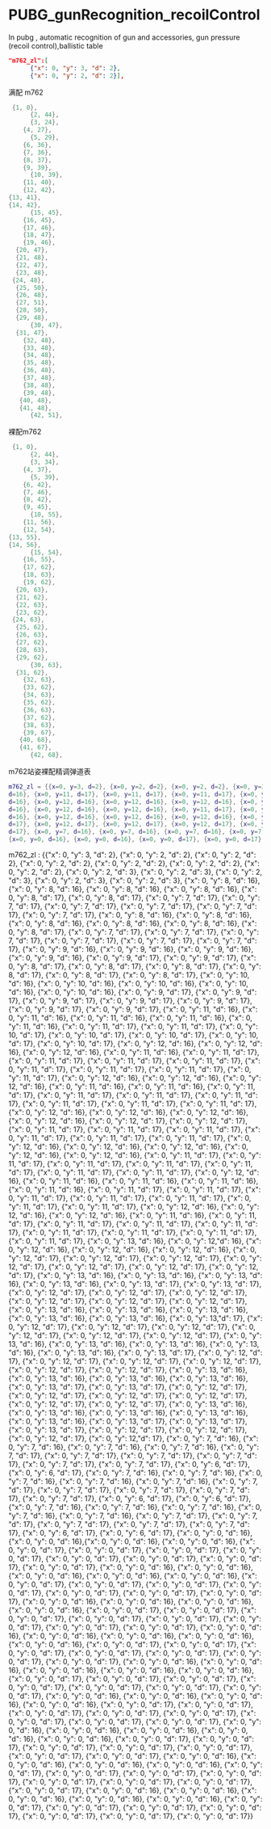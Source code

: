 # PUBG_gunRecognition_recoilControl
In pubg , automatic recognition of gun and accessories,  gun pressure (recoil control),ballistic table

```json
"m762_zl":[
      {"x": 0, "y": 3, "d": 2},
      {"x": 0, "y": 2, "d": 2}],
```

满配 m762
```lua
 {1, 0},
      {2, 44},
      {3, 24},
	{4, 27},
      {5, 29},
	{6, 36},
	{7, 36},
	{8, 37},
	{9, 39},
      {10, 39},
	{11, 40},
	{12, 42},
{13, 41},
{14, 42},
      {15, 45},
    {16, 45},
    {17, 46},
    {18, 47},
    {19, 46},
  {20, 47},
  {21, 48},
  {22, 47},
  {23, 48},
 {24, 48},
  {25, 50},
  {26, 48},
  {27, 51},
  {28, 50},
  {29, 48},
      {30, 47},
  {31, 47},
    {32, 48},
    {33, 48},
    {34, 48},
    {35, 48},
    {36, 48},
    {37, 48},
    {38, 48},
    {39, 48},
   {40, 48},
   {41, 48},
      {42, 51},
```

裸配m762
```lua
 {1, 0},
      {2, 44},
      {3, 34},
	{4, 37},
      {5, 39},
	{6, 42},
	{7, 46},
	{8, 42},
	{9, 45},
      {10, 55},
	{11, 56},
	{12, 54},
{13, 55},
{14, 56},
      {15, 54},
    {16, 55},
    {17, 62},
    {18, 63},
    {19, 62},
  {20, 63},
  {21, 62},
  {22, 63},
  {23, 62},
 {24, 63},
  {25, 62},
  {26, 63},
  {27, 62},
  {28, 63},
  {29, 62},
      {30, 63},
  {31, 62},
    {32, 63},
    {33, 62},
    {34, 63},
    {35, 62},
    {36, 63},
    {37, 62},
    {38, 63},
    {39, 67},
   {40, 68},
   {41, 67},
      {42, 68},
```

m762站姿裸配精调弹道表
```lua
m762_zl = {{x=0, y=3, d=2}, {x=0, y=2, d=2}, {x=0, y=2, d=2}, {x=0, y=2, d=2}, {x=0, y=2, d=2}, {x=0, y=2, d=2}, {x=0, y=2, d=2}, {x=0, y=2, d=3}, {x=0, y=2, d=3}, {x=0, y=2, d=3}, {x=0, y=2, d=3}, {x=0, y=2, d=3}, {x=0, y=8, d=16}, {x=0, y=8, d=16}, {x=0, y=8, d=16}, {x=0, y=8, d=16}, {x=0, y=8, d=17}, {x=0, y=8, d=17}, {x=0, y=7, d=17}, {x=0, y=7, d=17}, {x=0, y=7, d=17}, {x=0, y=7, d=17}, {x=0, y=7, d=17}, {x=0, y=7, d=17}, {x=0, y=8, d=16}, {x=0, y=8, d=16}, {x=0, y=8, d=16}, {x=0, y=8, d=16}, {x=0, y=8, d=16}, {x=0, y=8, d=17}, {x=0, y=7, d=17}, {x=0, y=7, d=17}, {x=0, y=7, d=17}, {x=0, y=7, d=17}, {x=0, y=7, d=17}, {x=0, y=7, d=17}, {x=0, y=9, d=16}, {x=0, y=9, d=16}, {x=0, y=9, d=16}, {x=0, y=9, d=16}, {x=0, y=9, d=17}, {x=0, y=9, d=17}, {x=0, y=8, d=17}, {x=0, y=8, d=17}, {x=0, y=8, d=17}, {x=0, y=8, d=17}, {x=0, y=8, d=17}, {x=0, y=8, d=17}, {x=0, y=10, d=16}, {x=0, y=10, d=16}, {x=0, y=10, d=16}, {x=0, y=10, d=16}, {x=0, y=10, d=16}, {x=0, y=9, d=17}, {x=0, y=9, d=17}, {x=0, y=9, d=17}, {x=0, y=9, d=17}, {x=0, y=9, d=17}, {x=0, y=9, d=17}, {x=0, y=9, d=17}, {x=0, y=11, d=16}, {x=0, y=11, d=16}, {x=0, y=11, d=16}, {x=0, y=11, d=16}, {x=0, y=11, d=16}, {x=0, y=11, d=17}, {x=0, y=11, d=17}, {x=0, y=10, d=17}, {x=0, y=10, d=17}, {x=0, y=10, d=17}, {x=0, y=10, d=17}, {x=0, y=10, d=17}, {x=0, y=12, d=16}, {x=0, y=12, d=16}, {x=0, y=12, d=16}, {x=0, y=11, 
d=16}, {x=0, y=11, d=17}, {x=0, y=11, d=17}, {x=0, y=11, d=17}, {x=0, y=11, d=17}, {x=0, y=11, d=17}, {x=0, y=11, d=17}, {x=0, y=11, d=17}, {x=0, y=11, d=17}, {x=0, y=12, d=16}, {x=0, y=12, d=16}, {x=0, y=12, d=16}, {x=0, y=11, d=16}, {x=0, y=11, d=16}, {x=0, y=11, d=17}, {x=0, y=11, d=17}, {x=0, y=11, d=17}, {x=0, y=11, d=17}, {x=0, y=11, d=17}, {x=0, y=11, d=17}, {x=0, y=11, d=17}, {x=0, y=12, 
d=16}, {x=0, y=12, d=16}, {x=0, y=12, d=16}, {x=0, y=12, d=16}, {x=0, y=12, d=17}, {x=0, y=12, d=17}, {x=0, y=11, d=17}, {x=0, y=11, d=17}, {x=0, y=11, d=17}, {x=0, y=11, d=17}, {x=0, y=11, d=17}, {x=0, y=11, d=17}, {x=0, y=12, d=16}, {x=0, y=12, d=16}, {x=0, y=12, 
d=16}, {x=0, y=12, d=16}, {x=0, y=12, d=16}, {x=0, y=11, d=17}, {x=0, y=11, d=17}, {x=0, y=11, d=17}, {x=0, y=11, d=17}, {x=0, y=11, d=17}, {x=0, y=11, d=17}, {x=0, y=11, d=17}, {x=0, y=12, d=16}, {x=0, y=11, d=16}, {x=0, y=11, d=16}, {x=0, y=11, d=16}, {x=0, y=11, d=16}, {x=0, y=11, d=17}, {x=0, y=11, d=17}, {x=0, y=11, d=17}, {x=0, y=11, d=17}, {x=0, y=11, d=17}, {x=0, y=11, d=17}, {x=0, y=11, d=17}, {x=0, y=12, d=16}, {x=0, y=12, d=16}, {x=0, y=12, d=16}, {x=0, y=11, d=16}, {x=0, y=11, d=17}, {x=0, y=11, d=17}, {x=0, y=11, d=17}, {x=0, y=11, d=17}, {x=0, y=11, d=17}, {x=0, y=11, d=17}, {x=0, y=11, d=17}, {x=0, y=11, d=17}, {x=0, y=13, d=16}, {x=0, y=12, 
d=16}, {x=0, y=12, d=16}, {x=0, y=12, d=16}, {x=0, y=12, d=16}, {x=0, y=12, d=17}, {x=0, y=12, d=17}, {x=0, y=12, d=17}, {x=0, y=12, d=17}, {x=0, y=12, d=17}, {x=0, y=12, d=17}, {x=0, y=12, d=17}, {x=0, y=13, d=16}, {x=0, y=13, d=16}, {x=0, y=13, d=16}, {x=0, y=13, d=16}, {x=0, y=13, d=17}, {x=0, y=13, d=17}, {x=0, y=12, d=17}, {x=0, y=12, d=17}, {x=0, y=12, d=17}, {x=0, y=12, d=17}, {x=0, y=12, d=17}, {x=0, y=12, d=17}, {x=0, y=13, d=16}, {x=0, y=13, d=16}, {x=0, y=13, d=16}, {x=0, y=13, d=16}, {x=0, y=13, d=16}, {x=0, y=13, 
d=17}, {x=0, y=12, d=17}, {x=0, y=12, d=17}, {x=0, y=12, d=17}, {x=0, y=12, d=17}, {x=0, y=12, d=17}, {x=0, y=12, d=17}, {x=0, y=13, d=16}, {x=0, y=13, d=16}, {x=0, y=13, d=16}, {x=0, y=13, d=16}, {x=0, y=13, d=16}, {x=0, y=13, d=17}, {x=0, y=12, d=17}, {x=0, y=12, d=17}, {x=0, y=12, d=17}, {x=0, y=12, d=17}, {x=0, y=12, d=17}, {x=0, y=12, d=17}, {x=0, y=13, d=16}, {x=0, y=13, d=16}, {x=0, y=13, d=16}, {x=0, y=13, d=16}, {x=0, y=13, d=17}, {x=0, y=13, d=17}, {x=0, y=12, d=17}, {x=0, y=12, d=17}, {x=0, y=12, d=17}, {x=0, y=12, d=17}, {x=0, y=12, d=17}, {x=0, y=12, d=17}, {x=0, y=13, d=16}, {x=0, y=13, d=16}, {x=0, y=13, d=16}, {x=0, y=13, d=16}, {x=0, y=13, d=16}, {x=0, y=13, d=17}, {x=0, y=13, d=17}, {x=0, y=13, d=17}, {x=0, y=12, d=17}, {x=0, y=12, d=17}, {x=0, y=12, d=17}, {x=0, y=12, 
d=17}, {x=0, y=7, d=16}, {x=0, y=7, d=16}, {x=0, y=7, d=16}, {x=0, y=7, d=16}, {x=0, y=7, d=17}, {x=0, y=7, d=17}, {x=0, y=7, d=17}, {x=0, y=7, d=17}, {x=0, y=7, d=17}, {x=0, y=7, d=17}, {x=0, y=6, d=17}, {x=0, y=6, d=17}, {x=0, y=7, d=16}, {x=0, y=7, d=16}, {x=0, y=7, d=16}, {x=0, y=7, d=16}, {x=0, y=7, d=16}, {x=0, y=7, d=17}, {x=0, y=7, d=17}, {x=0, y=7, d=17}, {x=0, y=7, d=17}, {x=0, y=7, d=17}, {x=0, y=6, d=17}, {x=0, y=6, d=17}, {x=0, y=7, d=16}, {x=0, y=7, d=16}, {x=0, y=7, d=16}, {x=0, y=7, d=16}, {x=0, y=7, d=16}, {x=0, y=7, d=17}, {x=0, y=7, d=17}, {x=0, y=7, d=17}, {x=0, y=7, d=17}, {x=0, y=7, d=17}, {x=0, y=6, d=17}, {x=0, y=6, d=17}, {x=0, y=0, d=16}, {x=0, y=0, d=16}, 
{x=0, y=0, d=16}, {x=0, y=0, d=16}, {x=0, y=0, d=17}, {x=0, y=0, d=17}, {x=0, y=0, d=17}, {x=0, y=0, d=17}, {x=0, y=0, d=17}, {x=0, y=0, d=17}, {x=0, y=0, d=17}, {x=0, y=0, d=17}, {x=0, y=0, d=16}, {x=0, y=0, d=16}, {x=0, y=0, d=16}, {x=0, y=0, d=16}, {x=0, y=0, d=16}, {x=0, y=0, d=17}, {x=0, y=0, d=17}, {x=0, y=0, d=17}, {x=0, y=0, d=17}, {x=0, y=0, d=17}, {x=0, y=0, d=17}, {x=0, y=0, d=17}, {x=0, y=0, d=16}, {x=0, y=0, d=16}, {x=0, y=0, d=16}, {x=0, y=0, d=16}, {x=0, y=0, d=17}, {x=0, y=0, d=17}, {x=0, y=0, d=17}, {x=0, y=0, d=17}, {x=0, y=0, d=17}, {x=0, y=0, d=17}, {x=0, y=0, d=17}, {x=0, y=0, d=17}, {x=0, y=0, d=16}, {x=0, y=0, d=16}, {x=0, y=0, d=16}, {x=0, y=0, d=16}, {x=0, y=0, d=16}, {x=0, y=0, d=17}, {x=0, y=0, d=17}, {x=0, y=0, d=17}, {x=0, y=0, d=17}, {x=0, y=0, d=17}, {x=0, y=0, d=17}, {x=0, y=0, d=17}, {x=0, y=0, d=16}, {x=0, y=0, d=16}, {x=0, y=0, d=16}, {x=0, y=0, d=16}, {x=0, y=0, d=16}, {x=0, y=0, d=17}, {x=0, y=0, d=17}, {x=0, y=0, d=17}, {x=0, y=0, d=17}, {x=0, y=0, d=17}, {x=0, y=0, d=17}, {x=0, y=0, d=17}, {x=0, y=0, d=16}, {x=0, y=0, d=16}, {x=0, y=0, d=16}, {x=0, y=0, d=16}, {x=0, y=0, d=17}, {x=0, y=0, d=17}, {x=0, y=0, d=17}, {x=0, y=0, d=17}, {x=0, y=0, d=17}, {x=0, y=0, d=17}, {x=0, y=0, d=17}, {x=0, y=0, d=17}, {x=0, y=0, d=16}, {x=0, y=0, d=16}, {x=0, y=0, d=16}, {x=0, y=0, d=16}, {x=0, y=0, d=16}, {x=0, y=0, d=17}, {x=0, y=0, d=17}, {x=0, y=0, d=17}, {x=0, y=0, d=17}, {x=0, y=0, d=17}, {x=0, y=0, d=17}, {x=0, y=0, d=17}, {x=0, y=0, d=16}, {x=0, y=0, d=16}, {x=0, y=0, d=16}, {x=0, y=0, d=16}, {x=0, y=0, d=17}, {x=0, y=0, d=17}, {x=0, y=0, d=17}, {x=0, y=0, d=17}, {x=0, y=0, d=17}, {x=0, y=0, d=17}, {x=0, y=0, d=17}, {x=0, y=0, d=17}, {x=0, y=0, d=16}, {x=0, y=0, d=16}, {x=0, y=0, d=16}, {x=0, y=0, d=16}, {x=0, y=0, d=16}, {x=0, y=0, d=17}, {x=0, y=0, d=17}, {x=0, y=0, d=17}, {x=0, y=0, d=17}, {x=0, y=0, d=17}, {x=0, y=0, d=17}, {x=0, y=0, d=17}}

```

m762_zl : {{"x": 0, "y": 3, "d": 2}, {"x": 0, "y": 2, "d": 2}, {"x": 0, "y": 2, "d": 2}, {"x": 0, "y": 2, "d": 2}, {"x": 0, "y": 2, "d": 2}, {"x": 0, "y": 2, "d": 2}, {"x": 0, "y": 2, "d": 2}, {"x": 0, "y": 2, "d": 3}, {"x": 0, "y": 2, "d": 3}, {"x": 0, "y": 2, "d": 3}, {"x": 0, "y": 2, "d": 3}, {"x": 0, "y": 2, "d": 3}, {"x": 0, "y": 8, "d": 16}, {"x": 0, "y": 8, "d": 16}, {"x": 0, "y": 8, "d": 16}, {"x": 0, "y": 8, "d": 16}, {"x": 0, "y": 8, "d": 17}, {"x": 0, "y": 8, "d": 17}, {"x": 0, "y": 7, "d": 17}, {"x": 0, "y": 7, "d": 17}, {"x": 0, "y": 7, "d": 17}, {"x": 0, "y": 7, "d": 17}, {"x": 0, "y": 7, "d": 17}, {"x": 0, "y": 7, "d": 17}, {"x": 0, "y": 8, "d": 16}, {"x": 0, "y": 8, "d": 16}, {"x": 0, "y": 8, "d": 16}, {"x": 0, "y": 8, "d": 16}, {"x": 0, "y": 8, "d": 16}, {"x": 0, "y": 8, "d": 17}, {"x": 0, "y": 7, "d": 17}, {"x": 0, "y": 7, "d": 17}, {"x": 0, "y": 7, "d": 17}, {"x": 0, "y": 7, "d": 17}, {"x": 0, "y": 7, "d": 17}, {"x": 0, "y": 7, "d": 17}, {"x": 0, "y": 9, "d": 16}, {"x": 0, "y": 9, "d": 16}, {"x": 0, "y": 9, "d": 16}, {"x": 0, "y": 9, "d": 16}, {"x": 0, "y": 9, "d": 17}, {"x": 0, "y": 9, "d": 17}, {"x": 0, "y": 8, "d": 17}, {"x": 0, "y": 8, "d": 17}, {"x": 0, "y": 8, "d": 17}, {"x": 0, "y": 8, "d": 17}, {"x": 0, "y": 8, "d": 17}, {"x": 0, "y": 8, "d": 17}, {"x": 0, "y": 10, "d": 16}, {"x": 0, "y": 10, "d": 16}, {"x": 0, "y": 10, "d": 16}, {"x": 0, "y": 10, "d": 16}, {"x": 0, "y": 10, "d": 16}, {"x": 0, "y": 9, "d": 17}, {"x": 0, "y": 9, "d": 17}, {"x": 0, "y": 9, "d": 17}, {"x": 0, "y": 9, "d": 17}, {"x": 0, "y": 9, "d": 17}, {"x": 0, "y": 9, "d": 17}, {"x": 0, "y": 9, "d": 17}, {"x": 0, "y": 11, "d": 16}, {"x": 0, "y": 11, "d": 16}, {"x": 0, "y": 11, "d": 16}, {"x": 0, "y": 11, "d": 16}, {"x": 0, "y": 11, "d": 16}, {"x": 0, "y": 11, "d": 17}, {"x": 0, "y": 11, "d": 17}, {"x": 0, "y": 10, "d": 17}, {"x": 0, "y": 10, "d": 17}, {"x": 0, "y": 10, "d": 17}, {"x": 0, "y": 10, "d": 17}, {"x": 0, "y": 10, "d": 17}, {"x": 0, "y": 12, "d": 16}, {"x": 0, "y": 12, "d": 16}, {"x": 0, "y": 12, "d": 16}, {"x": 0, "y": 11,        "d": 16}, {"x": 0, "y": 11, "d": 17}, {"x": 0, "y": 11, "d": 17}, {"x": 0, "y": 11, "d": 17}, {"x": 0, "y": 11, "d": 17}, {"x": 0, "y": 11, "d": 17}, {"x": 0, "y": 11, "d": 17}, {"x": 0, "y": 11, "d": 17}, {"x": 0, "y": 11, "d": 17}, {"x": 0, "y": 12, "d": 16}, {"x": 0, "y": 12, "d": 16}, {"x": 0, "y": 12, "d": 16}, {"x": 0, "y": 11, "d": 16}, {"x": 0, "y": 11, "d": 16}, {"x": 0, "y": 11, "d": 17}, {"x": 0, "y": 11, "d": 17}, {"x": 0, "y": 11, "d": 17}, {"x": 0, "y": 11, "d": 17}, {"x": 0, "y": 11, "d": 17}, {"x": 0, "y": 11, "d": 17}, {"x": 0, "y": 11, "d": 17}, {"x": 0, "y": 12,            "d": 16}, {"x": 0, "y": 12, "d": 16}, {"x": 0, "y": 12, "d": 16}, {"x": 0, "y": 12, "d": 16}, {"x": 0, "y": 12, "d": 17}, {"x": 0, "y": 12, "d": 17}, {"x": 0, "y": 11, "d": 17}, {"x": 0, "y": 11, "d": 17}, {"x": 0, "y": 11, "d": 17}, {"x": 0, "y": 11, "d": 17}, {"x": 0, "y": 11, "d": 17}, {"x": 0, "y": 11, "d": 17}, {"x": 0, "y": 12, "d": 16}, {"x": 0, "y": 12, "d": 16}, {"x": 0, "y": 12, "d": 16}, {"x": 0, "y": 12, "d": 16}, {"x": 0, "y": 12, "d": 16}, {"x": 0, "y": 11, "d": 17}, {"x": 0, "y": 11, "d": 17}, {"x": 0, "y": 11, "d": 17}, {"x": 0, "y": 11, "d": 17}, {"x": 0, "y": 11, "d": 17}, {"x": 0, "y": 11, "d": 17}, {"x": 0, "y": 11, "d": 17}, {"x": 0, "y": 12, "d": 16}, {"x": 0, "y": 11, "d": 16}, {"x": 0, "y": 11, "d": 16}, {"x": 0, "y": 11, "d": 16}, {"x": 0, "y": 11, "d": 16}, {"x": 0, "y": 11, "d": 17}, {"x": 0, "y": 11, "d": 17}, {"x": 0, "y": 11, "d": 17}, {"x": 0, "y": 11, "d": 17}, {"x": 0, "y": 11, "d": 17}, {"x": 0, "y": 11, "d": 17}, {"x": 0, "y": 11, "d": 17}, {"x": 0, "y": 12, "d": 16}, {"x": 0, "y": 12, "d": 16}, {"x": 0, "y": 12, "d": 16}, {"x": 0, "y": 11, "d": 16}, {"x": 0, "y": 11, "d": 17}, {"x": 0, "y": 11, "d": 17}, {"x": 0, "y": 11, "d": 17}, {"x": 0, "y": 11, "d": 17}, {"x": 0, "y": 11, "d": 17}, {"x": 0, "y": 11, "d": 17}, {"x": 0, "y": 11, "d": 17}, {"x": 0, "y": 11, "d": 17}, {"x": 0, "y": 13, "d": 16}, {"x": 0, "y": 12,"d": 16}, {"x": 0, "y": 12, "d": 16}, {"x": 0, "y": 12, "d": 16}, {"x": 0, "y": 12, "d": 16}, {"x": 0, "y": 12, "d": 17}, {"x": 0, "y": 12, "d": 17}, {"x": 0, "y": 12, "d": 17}, {"x": 0, "y": 12, "d": 17}, {"x": 0, "y": 12, "d": 17}, {"x": 0, "y": 12, "d": 17}, {"x": 0, "y": 12, "d": 17}, {"x": 0, "y": 13, "d": 16}, {"x": 0, "y": 13, "d": 16}, {"x": 0, "y": 13, "d": 16}, {"x": 0, "y": 13, "d": 16}, {"x": 0, "y": 13, "d": 17}, {"x": 0, "y": 13, "d": 17}, {"x": 0, "y": 12, "d": 17}, {"x": 0, "y": 12, "d": 17}, {"x": 0, "y": 12, "d": 17}, {"x": 0, "y": 12, "d": 17}, {"x": 0, "y": 12, "d": 17}, {"x": 0, "y": 12, "d": 17}, {"x": 0, "y": 13, "d": 16}, {"x": 0, "y": 13, "d": 16}, {"x": 0, "y": 13, "d": 16}, {"x": 0, "y": 13, "d": 16}, {"x": 0, "y": 13, "d": 16}, {"x": 0, "y": 13,"d": 17}, {"x": 0, "y": 12, "d": 17}, {"x": 0, "y": 12, "d": 17}, {"x": 0, "y": 12, "d": 17}, {"x": 0, "y": 12, "d": 17}, {"x": 0, "y": 12, "d": 17}, {"x": 0, "y": 12, "d": 17}, {"x": 0, "y": 13, "d": 16}, {"x": 0, "y": 13, "d": 16}, {"x": 0, "y": 13, "d": 16}, {"x": 0, "y": 13, "d": 16}, {"x": 0, "y": 13, "d": 16}, {"x": 0, "y": 13, "d": 17}, {"x": 0, "y": 12, "d": 17}, {"x": 0, "y": 12, "d": 17}, {"x": 0, "y": 12, "d": 17}, {"x": 0, "y": 12, "d": 17}, {"x": 0, "y": 12, "d": 17}, {"x": 0, "y": 12, "d": 17}, {"x": 0, "y": 13, "d": 16}, {"x": 0, "y": 13, "d": 16}, {"x": 0, "y": 13, "d": 16}, {"x": 0, "y": 13, "d": 16}, {"x": 0, "y": 13, "d": 17}, {"x": 0, "y": 13, "d": 17}, {"x": 0, "y": 12, "d": 17}, {"x": 0, "y": 12, "d": 17}, {"x": 0, "y": 12, "d": 17}, {"x": 0, "y": 12, "d": 17}, {"x": 0, "y": 12, "d": 17}, {"x": 0, "y": 12, "d": 17}, {"x": 0, "y": 13, "d": 16}, {"x": 0, "y": 13, "d": 16}, {"x": 0, "y": 13, "d": 16}, {"x": 0, "y": 13, "d": 16}, {"x": 0, "y": 13, "d": 16}, {"x": 0, "y": 13, "d": 17}, {"x": 0, "y": 13, "d": 17}, {"x": 0, "y": 13, "d": 17}, {"x": 0, "y": 12, "d": 17}, {"x": 0, "y": 12, "d": 17}, {"x": 0, "y": 12, "d": 17}, {"x": 0, "y": 12,"d": 17}, {"x": 0, "y": 7, "d": 16}, {"x": 0, "y": 7, "d": 16}, {"x": 0, "y": 7, "d": 16}, {"x": 0, "y": 7, "d": 16}, {"x": 0, "y": 7, "d": 17}, {"x": 0, "y": 7, "d": 17}, {"x": 0, "y": 7, "d": 17}, {"x": 0, "y": 7, "d": 17}, {"x": 0, "y": 7, "d": 17}, {"x": 0, "y": 7, "d": 17}, {"x": 0, "y": 6, "d": 17}, {"x": 0, "y": 6, "d": 17}, {"x": 0, "y": 7, "d": 16}, {"x": 0, "y": 7, "d": 16}, {"x": 0, "y": 7, "d": 16}, {"x": 0, "y": 7, "d": 16}, {"x": 0, "y": 7, "d": 16}, {"x": 0, "y": 7, "d": 17}, {"x": 0, "y": 7, "d": 17}, {"x": 0, "y": 7, "d": 17}, {"x": 0, "y": 7, "d": 17}, {"x": 0, "y": 7, "d": 17}, {"x": 0, "y": 6, "d": 17}, {"x": 0, "y": 6, "d": 17}, {"x": 0, "y": 7, "d": 16}, {"x": 0, "y": 7, "d": 16}, {"x": 0, "y": 7, "d": 16}, {"x": 0, "y": 7, "d": 16}, {"x": 0, "y": 7, "d": 16}, {"x": 0, "y": 7, "d": 17}, {"x": 0, "y": 7, "d": 17}, {"x": 0, "y": 7, "d": 17}, {"x": 0, "y": 7, "d": 17}, {"x": 0, "y": 7, "d": 17}, {"x": 0, "y": 6, "d": 17}, {"x": 0, "y": 6, "d": 17}, {"x": 0, "y": 0, "d": 16}, {"x": 0, "y": 0, "d": 16},{"x": 0, "y": 0, "d": 16}, {"x": 0, "y": 0, "d": 16}, {"x": 0, "y": 0, "d": 17}, {"x": 0, "y": 0, "d": 17}, {"x": 0, "y": 0, "d": 17}, {"x": 0, "y": 0, "d": 17}, {"x": 0, "y": 0, "d": 17}, {"x": 0, "y": 0, "d": 17}, {"x": 0, "y": 0, "d": 17}, {"x": 0, "y": 0, "d": 17}, {"x": 0, "y": 0, "d": 16}, {"x": 0, "y": 0, "d": 16}, {"x": 0, "y": 0, "d": 16}, {"x": 0, "y": 0, "d": 16}, {"x": 0, "y": 0, "d": 16}, {"x": 0, "y": 0, "d": 17}, {"x": 0, "y": 0, "d": 17}, {"x": 0, "y": 0, "d": 17}, {"x": 0, "y": 0, "d": 17}, {"x": 0, "y": 0, "d": 17}, {"x": 0, "y": 0, "d": 17}, {"x": 0, "y": 0, "d": 17}, {"x": 0, "y": 0, "d": 16}, {"x": 0, "y": 0, "d": 16}, {"x": 0, "y": 0, "d": 16}, {"x": 0, "y": 0, "d": 16}, {"x": 0, "y": 0, "d": 17}, {"x": 0, "y": 0, "d": 17}, {"x": 0, "y": 0, "d": 17}, {"x": 0, "y": 0, "d": 17}, {"x": 0, "y": 0, "d": 17}, {"x": 0, "y": 0, "d": 17}, {"x": 0, "y": 0, "d": 17}, {"x": 0, "y": 0, "d": 17}, {"x": 0, "y": 0, "d": 16}, {"x": 0, "y": 0, "d": 16}, {"x": 0, "y": 0, "d": 16}, {"x": 0, "y": 0, "d": 16}, {"x": 0, "y": 0, "d": 16}, {"x": 0, "y": 0, "d": 17}, {"x": 0, "y": 0, "d": 17}, {"x": 0, "y": 0, "d": 17}, {"x": 0, "y": 0, "d": 17}, {"x": 0, "y": 0, "d": 17}, {"x": 0, "y": 0, "d": 17}, {"x": 0, "y": 0, "d": 17}, {"x": 0, "y": 0, "d": 16}, {"x": 0, "y": 0, "d": 16}, {"x": 0, "y": 0, "d": 16}, {"x": 0, "y": 0, "d": 16}, {"x": 0, "y": 0, "d": 16}, {"x": 0, "y": 0, "d": 17}, {"x": 0, "y": 0, "d": 17}, {"x": 0, "y": 0, "d": 17}, {"x": 0, "y": 0, "d": 17}, {"x": 0, "y": 0, "d": 17}, {"x": 0, "y": 0, "d": 17}, {"x": 0, "y": 0, "d": 17}, {"x": 0, "y": 0, "d": 16}, {"x": 0, "y": 0, "d": 16}, {"x": 0, "y": 0, "d": 16}, {"x": 0, "y": 0, "d": 16}, {"x": 0, "y": 0, "d": 17}, {"x": 0, "y": 0, "d": 17}, {"x": 0, "y": 0, "d": 17}, {"x": 0, "y": 0, "d": 17}, {"x": 0, "y": 0, "d": 17}, {"x": 0, "y": 0, "d": 17}, {"x": 0, "y": 0, "d": 17}, {"x": 0, "y": 0, "d": 17}, {"x": 0, "y": 0, "d": 16}, {"x": 0, "y": 0, "d": 16}, {"x": 0, "y": 0, "d": 16}, {"x": 0, "y": 0, "d": 16}, {"x": 0, "y": 0, "d": 16}, {"x": 0, "y": 0, "d": 17}, {"x": 0, "y": 0, "d": 17}, {"x": 0, "y": 0, "d": 17}, {"x": 0, "y": 0, "d": 17}, {"x": 0, "y": 0, "d": 17}, {"x": 0, "y": 0, "d": 17}, {"x": 0, "y": 0, "d": 17}, {"x": 0, "y": 0, "d": 16}, {"x": 0, "y": 0, "d": 16}, {"x": 0, "y": 0, "d": 16}, {"x": 0, "y": 0, "d": 16}, {"x": 0, "y": 0, "d": 17}, {"x": 0, "y": 0, "d": 17}, {"x": 0, "y": 0, "d": 17}, {"x": 0, "y": 0, "d": 17}, {"x": 0, "y": 0, "d": 17}, {"x": 0, "y": 0, "d": 17}, {"x": 0, "y": 0, "d": 17}, {"x": 0, "y": 0, "d": 17}, {"x": 0, "y": 0, "d": 16}, {"x": 0, "y": 0, "d": 16}, {"x": 0, "y": 0, "d": 16}, {"x": 0, "y": 0, "d": 16}, {"x": 0, "y": 0, "d": 16}, {"x": 0, "y": 0, "d": 17}, {"x": 0, "y": 0, "d": 17}, {"x": 0, "y": 0, "d": 17}, {"x": 0, "y": 0, "d": 17}, {"x": 0, "y": 0, "d": 17}, {"x": 0, "y": 0, "d": 17}, {"x": 0, "y": 0, "d": 17}}
